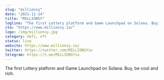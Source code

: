 ```yaml
---
slug: "millionsy"
date: "2021-11-14"
title: "MILLIONSY"
logline: "The first Lottery platform and Game Launchpad on Solana. Buy, be cool and rich."
cta: "https://www.millionsy.io/"
logo: /img/millionsy.jpg
category: defi, nft
status: live
website: https://www.millionsy.io/
twitter: https://twitter.com/MILLIONSYio
telegram: https://t.me/MILLIONSYio
---
```


The first Lottery platform and Game Launchpad on Solana. Buy, be cool and rich.
